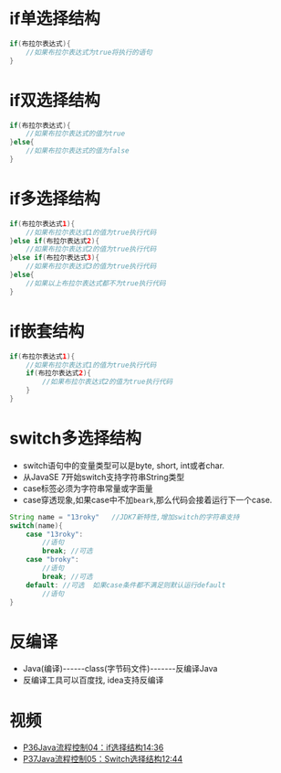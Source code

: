 # if单选择结构

```java
if(布拉尔表达式){
    //如果布拉尔表达式为true将执行的语句
}
```

# if双选择结构

```java
if(布拉尔表达式){
    //如果布拉尔表达式的值为true
}else{
    //如果布拉尔表达式的值为false
}
```

# if多选择结构

```java
if(布拉尔表达式1){
	//如果布拉尔表达式1的值为true执行代码
}else if(布拉尔表达式2){
    //如果布拉尔表达式2的值为true执行代码
}else if(布拉尔表达式3){
    //如果布拉尔表达式3的值为true执行代码
}else{
    //如果以上布拉尔表达式都不为true执行代码
}
```

# if嵌套结构

```java
if(布拉尔表达式1){
    //如果布拉尔表达式1的值为true执行代码
    if(布拉尔表达式2){
        //如果布拉尔表达式2的值为true执行代码
    }
}
```

# switch多选择结构

- switch语句中的变量类型可以是byte, short, int或者char.
- 从JavaSE 7开始switch支持字符串String类型
- case标签必须为字符串常量或字面量
- case穿透现象,如果case中不加`beark`,那么代码会接着运行下一个case.

```java
String name = "13roky"   //JDK7新特性,增加switch的字符串支持
switch(name){
    case "13roky":
        //语句
        break; //可选
    case "broky":
        //语句
        break; //可选
    default: //可选  如果case条件都不满足则默认运行default
        //语句
}
```

# 反编译

- Java(编译)------class(字节码文件)-------反编译Java
- 反编译工具可以百度找, idea支持反编译

# 视频

- [P36Java流程控制04：if选择结构14:36](https://www.bilibili.com/video/BV12J41137hu?p=36)
- [P37Java流程控制05：Switch选择结构12:44](https://www.bilibili.com/video/BV12J41137hu?p=37)

